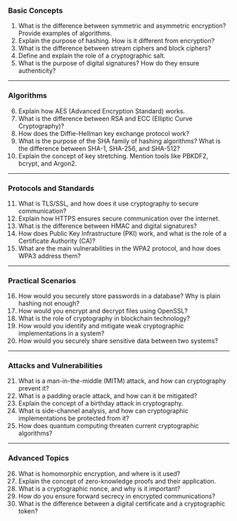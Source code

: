 ### **Basic Concepts**
1. What is the difference between symmetric and asymmetric encryption? Provide examples of algorithms.
2. Explain the purpose of hashing. How is it different from encryption?
3. What is the difference between stream ciphers and block ciphers?
4. Define and explain the role of a cryptographic salt.
5. What is the purpose of digital signatures? How do they ensure authenticity?

---

### **Algorithms**
6. Explain how AES (Advanced Encryption Standard) works.
7. What is the difference between RSA and ECC (Elliptic Curve Cryptography)?
8. How does the Diffie-Hellman key exchange protocol work?
9. What is the purpose of the SHA family of hashing algorithms? What is the difference between SHA-1, SHA-256, and SHA-512?
10. Explain the concept of key stretching. Mention tools like PBKDF2, bcrypt, and Argon2.

---

### **Protocols and Standards**
11. What is TLS/SSL, and how does it use cryptography to secure communication?
12. Explain how HTTPS ensures secure communication over the internet.
13. What is the difference between HMAC and digital signatures?
14. How does Public Key Infrastructure (PKI) work, and what is the role of a Certificate Authority (CA)?
15. What are the main vulnerabilities in the WPA2 protocol, and how does WPA3 address them?

---

### **Practical Scenarios**
16. How would you securely store passwords in a database? Why is plain hashing not enough?
17. How would you encrypt and decrypt files using OpenSSL?
18. What is the role of cryptography in blockchain technology?
19. How would you identify and mitigate weak cryptographic implementations in a system?
20. How would you securely share sensitive data between two systems?

---

### **Attacks and Vulnerabilities**
21. What is a man-in-the-middle (MITM) attack, and how can cryptography prevent it?
22. What is a padding oracle attack, and how can it be mitigated?
23. Explain the concept of a birthday attack in cryptography.
24. What is side-channel analysis, and how can cryptographic implementations be protected from it?
25. How does quantum computing threaten current cryptographic algorithms?

---

### **Advanced Topics**
26. What is homomorphic encryption, and where is it used?
27. Explain the concept of zero-knowledge proofs and their application.
28. What is a cryptographic nonce, and why is it important?
29. How do you ensure forward secrecy in encrypted communications?
30. What is the difference between a digital certificate and a cryptographic token?
